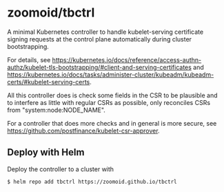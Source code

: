 # zoomoid/tbctrl

A minimal Kubernetes controller to handle kubelet-serving certificate signing requests at the control plane
automatically during cluster bootstrapping.

For details, see <https://kubernetes.io/docs/reference/access-authn-authz/kubelet-tls-bootstrapping/#client-and-serving-certificates> and <https://kubernetes.io/docs/tasks/administer-cluster/kubeadm/kubeadm-certs/#kubelet-serving-certs>.

All this controller does is check some fields in the CSR to be plausible and to interfere as little
with regular CSRs as possible, only reconciles CSRs from "system:node:NODE_NAME".

For a controller that does more checks and in general is more secure, see <https://github.com/postfinance/kubelet-csr-approver>.

## Deploy with Helm

Deploy the controller to a cluster with

```bash
$ helm repo add tbctrl https://zoomoid.github.io/tbctrl
```